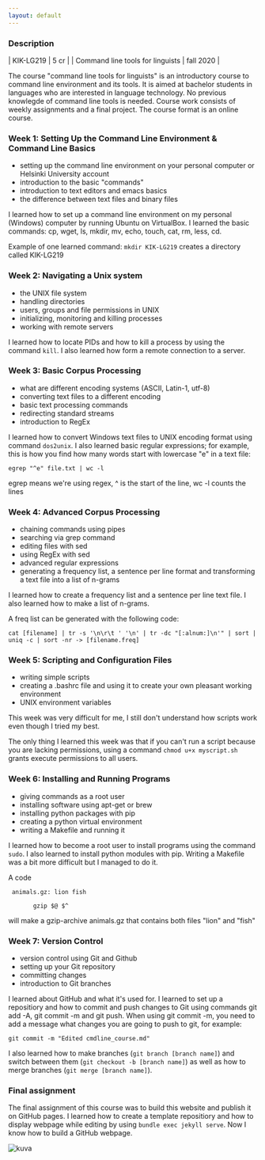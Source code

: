 ```yaml
---
layout: default
---
```


### Description

| KIK-LG219 | 5 cr |
| Command line tools for linguists | fall 2020 |

The course "command line tools for linguists" is an introductory course to command line environment and its tools. It is aimed at bachelor students in languages who are interested in language technology. No previous knowlegde of command line tools is needed. Course work consists of weekly assignments and a final project. The course format is an online course.

### Week 1: Setting Up the Command Line Environment & Command Line Basics

- setting up the command line environment on your personal computer or Helsinki University account
- introduction to the basic "commands"
- introduction to text editors and emacs basics
- the difference between text files and binary files

I learned how to set up a command line environment on my personal (Windows) computer by running Ubuntu on VirtualBox. I learned the basic commands: cp, wget, ls, mkdir, mv, echo, touch, cat, rm, less, cd.

Example of one learned command: ```mkdir KIK-LG219``` creates a directory called KIK-LG219

### Week 2: Navigating a Unix system

- the UNIX file system
- handling directories
- users, groups and file permissions in UNIX
- initializing, monitoring and killing processes
- working with remote servers

I learned how to locate PIDs and how to kill a process by using the command ```kill```. I also learned how form a remote connection to a server.

### Week 3: Basic Corpus Processing

- what are different encoding systems (ASCII, Latin-1, utf-8)
- converting text files to a different encoding
- basic text processing commands
- redirecting standard streams
- introduction to RegEx

I learned how to convert Windows text files to UNIX encoding format using command ```dos2unix```. I also learned basic regular expressions; for example, this is how you find how many words start with lowercase "e" in a text file:

```egrep "^e" file.txt | wc -l```

egrep means we're using regex, ^ is the start of the line, wc -l counts the lines

### Week 4: Advanced Corpus Processing

- chaining commands using pipes
- searching via grep command
- editing files with sed
- using RegEx with sed
- advanced regular expressions
- generating a frequency list, a sentence per line format and transforming a text file into a list of n-grams

I learned how to create a frequency list and a sentence per line text file. I also learned how to make a list of n-grams.

A freq list can be generated with the following code:

```cat [filename] | tr -s '\n\r\t ' '\n' | tr -dc "[:alnum:]\n'" | sort | uniq -c | sort -nr -> [filename.freq]```

### Week 5: Scripting and Configuration Files

- writing simple scripts
- creating a .bashrc file and using it to create your own pleasant working environment
- UNIX environment variables

This week was very difficult for me, I still don't understand how scripts work even though I tried my best.

The only thing I learned this week was that if you can't run a script because you are lacking permissions, using a command ```chmod u+x myscript.sh``` grants execute permissions to all users.

### Week 6: Installing and Running Programs

- giving commands as a root user
- installing software using apt-get or brew
- installing python packages with pip
- creating a python virtual environment
- writing a Makefile and running it

I learned how to become a root user to install programs using the command ```sudo```. I also learned to install python modules with pip. Writing a Makefile was a bit more difficult but I managed to do it.

A code

```
 animals.gz: lion fish

       gzip $@ $^
```
will make a gzip-archive animals.gz that contains both files "lion" and "fish"

### Week 7: Version Control

- version control using Git and Github
- setting up your Git repository
- committing changes
- introduction to Git branches

I learned about GitHub and what it's used for. I learned to set up a repositiory and how to commit and push changes to Git using commands git add -A, git commit -m and git push. When using git commit -m, you need to add a message what changes you are going to push to git, for example:

```git commit -m "Edited cmdline_course.md"```

I also learned how to make branches (```git branch [branch name]```) and switch between them (```git checkout -b [branch name]```) as well as how to merge branches (```git merge [branch name]```).

### Final assignment

The final assignment of this course was to build this website and publish it on GitHub pages. I learned how to create a template repositiory and how to display webpage while editing by using ```bundle exec jekyll serve```. Now I know how to build a GitHub webpage.

![kuva](https://thumbs.dreamstime.com/z/mature-man-computer-smiling-20855484.jpg)